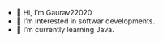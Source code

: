 - 👋 Hi, I’m Gaurav22020
- 👀 I’m interested in softwar developments.
- 🌱 I’m currently learning Java.



